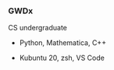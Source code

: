 <a href="#gh-light-mode-only">
<img align="right" alt="" src="https://github-readme-stats.vercel.app/api?username=GWDx&show_icons=true" />
<img align="right" alt="" src="https://github-readme-stats.vercel.app/api/wakatime?username=GWDx&langs_count=5" />
</a>

<a href="#gh-dark-mode-only">
<img align="right" alt="" src="https://github-readme-stats.vercel.app/api?username=GWDx&show_icons=true&theme=radical&border_color=6f6f6f" />
<img align="right" alt="" src="https://github-readme-stats.vercel.app/api/wakatime?username=GWDx&langs_count=5&theme=radical&border_color=6f6f6f" />
</a>

### GWDx

CS undergraduate

- Python, Mathematica, C++

- Kubuntu 20, zsh, VS Code

